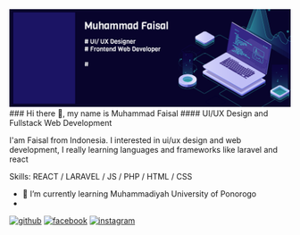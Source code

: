 <img src="https://github.com/matfaisal/matfaisal/blob/main/banner-github.png"/>
### Hi there 👋, my name is Muhammad Faisal
#### UI/UX Design and Fullstack Web Development
<!-- ![UI/UX Design and Fullstack Web Development](https://arturssmirnovs.github.io/github-profile-readme-generator/images/banner.png) -->

I'am Faisal from Indonesia.
I interested in ui/ux design and web development, I really learning languages ​​and frameworks like laravel and react

Skills: REACT / LARAVEL / JS / PHP / HTML / CSS

- 🌱 I’m currently learning Muhammadiyah University of Ponorogo 
- 


[<img src='https://cdn.jsdelivr.net/npm/simple-icons@3.0.1/icons/github.svg' alt='github' height='40'>](https://github.com/matfaisal)   [<img src='https://cdn.jsdelivr.net/npm/simple-icons@3.0.1/icons/facebook.svg' alt='facebook' height='40'>](https://www.facebook.com/matfaisall)      [<img src='https://cdn.jsdelivr.net/npm/simple-icons@3.0.1/icons/instagram.svg' alt='instagram' height='40'>](https://www.instagram.com/mat_faisall/)  

